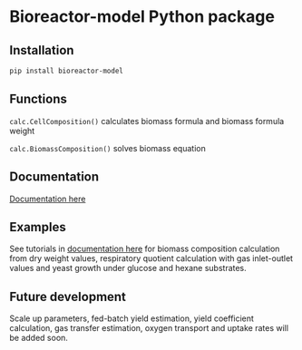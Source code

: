 # Bioreactor-model Python package

## Installation

```bash
pip install bioreactor-model
```

## Functions

`calc.CellComposition()` calculates biomass formula and biomass formula weight

`calc.BiomassComposition()` solves biomass equation

## Documentation
[Documentation here](https://matrixdex.github.io/bioreactor-model/)

## Examples

See tutorials in [documentation here](https://matrixdex.github.io/bioreactor-model/tutorials.html) for biomass composition calculation from dry weight values, respiratory quotient calculation with gas inlet-outlet values and yeast growth under glucose and hexane substrates.

## Future development

Scale up parameters, fed-batch yield estimation, yield coefficient calculation, gas transfer estimation, oxygen transport and uptake rates will be added soon.